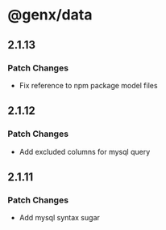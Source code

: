 # @genx/data

## 2.1.13

### Patch Changes

-   Fix reference to npm package model files

## 2.1.12

### Patch Changes

-   Add excluded columns for mysql query

## 2.1.11

### Patch Changes

-   Add mysql syntax sugar
